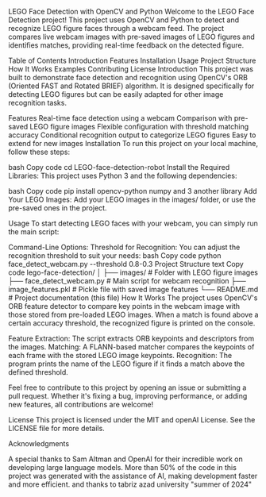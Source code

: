 LEGO Face Detection with OpenCV and Python
Welcome to the LEGO Face Detection project! This project uses OpenCV and Python to detect and recognize LEGO figure faces through a webcam feed. The project compares live webcam images with pre-saved images of LEGO figures and identifies matches, providing real-time feedback on the detected figure.

Table of Contents
Introduction
Features
Installation
Usage
Project Structure
How It Works
Examples
Contributing
License
Introduction
This project was built to demonstrate face detection and recognition using OpenCV's ORB (Oriented FAST and Rotated BRIEF) algorithm. It is designed specifically for detecting LEGO figures but can be easily adapted for other image recognition tasks.

Features
Real-time face detection using a webcam
Comparison with pre-saved LEGO figure images
Flexible configuration with threshold matching accuracy
Conditional recognition output to categorize LEGO figures
Easy to extend for new images
Installation
To run this project on your local machine, follow these steps:



bash
Copy code
cd LEGO-face-detection-robot
Install the Required Libraries: This project uses Python 3 and the following dependencies:

bash
Copy code
pip install opencv-python numpy and 3 another library 
Add Your LEGO Images: Add your LEGO images in the images/ folder, or use the pre-saved ones in the project.

Usage
To start detecting LEGO faces with your webcam, you can simply run the main script:


Command-Line Options:
Threshold for Recognition: You can adjust the recognition threshold to suit your needs:
bash
Copy code
python face_detect_webcam.py --threshold 0.8-0.3
Project Structure
text
Copy code
lego-face-detection/
│
├── images/                  # Folder with LEGO figure images
├── face_detect_webcam.py     # Main script for webcam recognition
├── image_features.pkl        # Pickle file with saved image features
└── README.md                 # Project documentation (this file)
How It Works
The project uses OpenCV's ORB feature detector to compare key points in the webcam image with those stored from pre-loaded LEGO images. When a match is found above a certain accuracy threshold, the recognized figure is printed on the console.

Feature Extraction: The script extracts ORB keypoints and descriptors from the images.
Matching: A FLANN-based matcher compares the keypoints of each frame with the stored LEGO image keypoints.
Recognition: The program prints the name of the LEGO figure if it finds a match above the defined threshold.


Feel free to contribute to this project by opening an issue or submitting a pull request. Whether it's fixing a bug, improving performance, or adding new features, all contributions are welcome!

License
This project is licensed under the MIT and openAI License. See the LICENSE file for more details.



Acknowledgments

A special thanks to Sam Altman and OpenAI for their incredible work on developing large language models. More than 50% of the code in this project was generated with the assistance of AI, making development faster and more efficient.
and thanks to tabriz azad university "summer of 2024"
